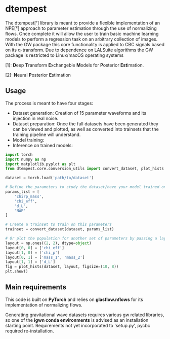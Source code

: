 # dtempest

The dtempest[¹] library is meant to provide a flexible implementation of an NPE[²] approach to parameter estimation 
through the use of normalizing flows.
Once complete it will allow the user to train basic machine learning models to perform a regression task on an arbitrary 
collection of images.
With the GW package this core functionality is applied to CBC signals based on its q-transform.
Due to dependence on LALSuite algorithms the GW package is restricted to Linux/macOS operating systems

[1]: **D**eep **T**ransform **E**xchangeble **M**odels for **P**osterior **Est**imation.

[2]: **N**eural **P**osterior **E**stimation

## Usage
The process is meant to have four stages:

- Dataset generation: Creation of 15 parameter waveforms and its injection in real noise. 
- Dataset preparation: Once the full datasets have been generated they can be viewed and plotted, as well as converted into trainsets that the training pipeline will understand.
- Model training:
- Inference on trained models:

```Python
import torch
import numpy as np
import matplotlib.pyplot as plt
from dtempest.core.conversion_utils import convert_dataset, plot_hists

dataset = torch.load('path/to/dataset')

# Define the parameters to study the dataset/have your model trained on
params_list = [
    'chirp_mass',
    'chi_eff',
    'd_L',
    'NAP'
]

# Create a trainset to train on this parameters
trainset = convert_dataset(dataset, params_list)

# Or plot the population for another set of parameters by passing a layout
layout = np.ones((2, 2), dtype=object)
layout[0, 0] = ['chi_eff']
layout[1, 0] = ['chi_p']
layout[0, 1] = ['mass_1', 'mass_2']
layout[1, 1] = ['d_L']
fig = plot_hists(dataset, layout, figsize=(10, 8))
plt.show()
```
## Main requirements
This code is built on **PyTorch** and relies on **glasflow.nflows** for its implementation of normalizing flows.

Generating gravitational wave datasets requires various gw related libraries, so one of the **igwn conda environments** is advised 
as an installation starting point. Requirements not yet incorporated to 'setup.py', pycbc required re-installation.